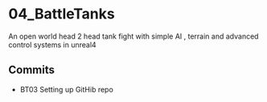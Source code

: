 # 04_BattleTanks
An open world head 2 head tank fight with simple AI , terrain and advanced control systems in unreal4

## Commits
* BT03 Setting up GitHib repo
